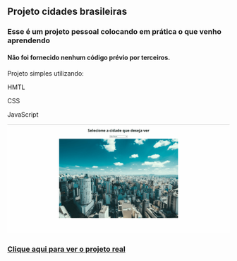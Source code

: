 <h2>Projeto cidades brasileiras</h2>
<h3>Esse é um projeto pessoal colocando em prática o que venho aprendendo</h3>
<h4>Não foi fornecido nenhum código prévio por terceiros.</h4>
<p>Projeto simples utilizando:</p>
<p>HMTL</p>
<P>CSS</P>
<P>JavaScript</P>
<img src="imagens-cidades-brasileiras-nv.gif" alt="imagem gif do projeto">

### [Clique aqui para ver o projeto real](https://cidades-brasileiras.vercel.app/) 
